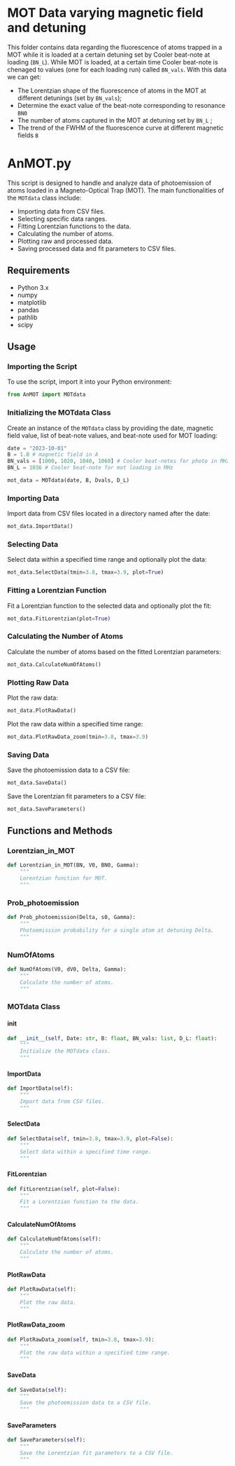 # MOT Data varying magnetic field and detuning
This folder contains data regarding the fluorescence of atoms trapped in a MOT while it is loaded at a certain detuning set by Cooler beat-note at loading (`BN_L`). While MOT is loaded, at a certain time Cooler beat-note is chenaged to values (one for each loading run) called `BN_vals`.
With this data we can get:
- The Lorentzian shape of the fluorescence of atoms in the MOT at different detunings (set by `BN_vals`);
- Determine the exact value of the beat-note corresponding to resonance `BN0`
- The number of atoms captured in the MOT at detuning set by `BN_L` ;
- The trend of the FWHM of the fluorescence curve at different magnetic fields `B` 
# AnMOT.py

This script is designed to handle and analyze data of photoemission of atoms loaded in a Magneto-Optical Trap (MOT). The main functionalities of the `MOTdata` class include:

- Importing data from CSV files.
- Selecting specific data ranges.
- Fitting Lorentzian functions to the data.
- Calculating the number of atoms.
- Plotting raw and processed data.
- Saving processed data and fit parameters to CSV files.

## Requirements

- Python 3.x
- numpy
- matplotlib
- pandas
- pathlib
- scipy

## Usage

### Importing the Script

To use the script, import it into your Python environment:

```python
from AnMOT import MOTdata
```

### Initializing the MOTdata Class

Create an instance of the `MOTdata` class by providing the date, magnetic field value, list of beat-note values, and beat-note used for MOT loading:

```python
date = "2023-10-01"
B = 1.0 # magnetic field in A
BN_vals = [1000, 1020, 1040, 1060] # Cooler beat-notes for photo in MHz
BN_L = 1036 # Cooler beat-note for mot loading in MHz

mot_data = MOTdata(date, B, Dvals, D_L)
```

### Importing Data

Import data from CSV files located in a directory named after the date:

```python
mot_data.ImportData()
```

### Selecting Data

Select data within a specified time range and optionally plot the data:

```python
mot_data.SelectData(tmin=3.8, tmax=3.9, plot=True)
```

### Fitting a Lorentzian Function

Fit a Lorentzian function to the selected data and optionally plot the fit:

```python
mot_data.FitLorentzian(plot=True)
```

### Calculating the Number of Atoms

Calculate the number of atoms based on the fitted Lorentzian parameters:

```python
mot_data.CalculateNumOfAtoms()
```

### Plotting Raw Data

Plot the raw data:

```python
mot_data.PlotRawData()
```

Plot the raw data within a specified time range:

```python
mot_data.PlotRawData_zoom(tmin=3.8, tmax=3.9)
```

### Saving Data

Save the photoemission data to a CSV file:

```python
mot_data.SaveData()
```

Save the Lorentzian fit parameters to a CSV file:

```python
mot_data.SaveParameters()
```

## Functions and Methods

### Lorentzian_in_MOT

```python
def Lorentzian_in_MOT(BN, V0, BN0, Gamma):
    """
    Lorentzian function for MOT.
    """
```

### Prob_photoemission

```python
def Prob_photoemission(Delta, s0, Gamma):
    """
    Photoemission probability for a single atom at detuning Delta.
    """
```

### NumOfAtoms

```python
def NumOfAtoms(V0, dV0, Delta, Gamma):
    """
    Calculate the number of atoms.
    """
```

### MOTdata Class

#### __init__

```python
def __init__(self, Date: str, B: float, BN_vals: list, D_L: float):
    """
    Initialize the MOTdata class.
    """
```

#### ImportData

```python
def ImportData(self):
    """
    Import data from CSV files.
    """
```

#### SelectData

```python
def SelectData(self, tmin=3.8, tmax=3.9, plot=False):
    """
    Select data within a specified time range.
    """
```

#### FitLorentzian

```python
def FitLorentzian(self, plot=False):
    """
    Fit a Lorentzian function to the data.
    """
```

#### CalculateNumOfAtoms

```python
def CalculateNumOfAtoms(self):
    """
    Calculate the number of atoms.
    """
```

#### PlotRawData

```python
def PlotRawData(self):
    """
    Plot the raw data.
    """
```

#### PlotRawData_zoom

```python
def PlotRawData_zoom(self, tmin=3.8, tmax=3.9):
    """
    Plot the raw data within a specified time range.
    """
```

#### SaveData

```python
def SaveData(self):
    """
    Save the photoemission data to a CSV file.
    """
```

#### SaveParameters

```python
def SaveParameters(self):
    """
    Save the Lorentzian fit parameters to a CSV file.
    """
```

